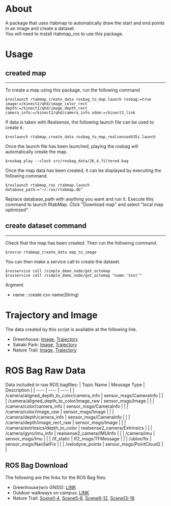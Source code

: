 # About

A package that uses rtabmap to automatically draw the start and end points in an image and create a dataset.  
You will need to install rtabmap_ros to use this package.

# Usage

## created map
---
To create a map using this package, run the following command

```code:bash
$roslaunch rtabmap_create_data rosbag_to_map.launch rosbag:=true image:=/kinect2/qhd/image_color_rect depth:=/kinect2/qhd/image_depth_rect camera_info:=/kinect2/qhd/camera_info odom:=/kinect2_link
```

If data is taken with Realsense, the following launch file can be used to create it.

```code:bash
$roslaunch rtabmap_create_data rosbag_to_map_realsensed435i.launch
```

Once the launch file has been launched, playing the rosbag will automatically create the map.

```code:bash
$rosbag play --clock src/rosbag_data/26_4_filtered.bag
```

Once the map data has been created, it can be displayed by executing the following command.

```terminal:map view
$roslaunch rtabmap_ros rtabmap.launch database_path:="~/.ros/rtabmap.db"
```

Replace database_path with anything you want and run it.
Execute this command to launch RtabMap. Click "Download map" and select "local map optimized".

## create dataset command
---
Check that the map has been created.
Then run the following command.

```terminal:execute create dataset
$rosrun rtabmap_create_data map_to_image
```

You can then make a service call to create the dataset.

```terminal:create data
$rosservice call /simple_demo_node/get_octomap
$rosservice call /simple_demo_node/get_octomap "name:'test'"
```

Argment

- name : create csv name(String)

# Trajectory and Image
The data created by this script is available at the following link.
- Greenhouse: [Image](https://drive.google.com/drive/folders/1xjS2oONh7PxueMgbGFnXnOKBGm2sh6ZU?usp=sharing), [Trajectory](https://drive.google.com/drive/folders/17ywwMsuWWHMNWafZQrvTAGVq4oe2ZseF?usp=sharing)
- Sakaki Park: [Image](https://drive.google.com/drive/folders/1r86VdlAFYoo2JnIbW15G_UQ6H2MAt2yx?usp=sharing), [Trajectory](https://drive.google.com/drive/folders/1KBcuvrlyDnOzq-mb_UB8wOSmx1zKtmCL?usp=sharing)
- Nature Trail: [Image](https://drive.google.com/drive/folders/15rbCDSwCrZfFvDKyYNDqzUDZ8Ka230K1?usp=sharing), [Trajectory](https://drive.google.com/drive/folders/1eDfGuTIOxAVseU5C7nzBpRBjZNfr0CJm?usp=sharing)

# ROS Bag Raw Data
Data included in raw ROS bagfiles:
| Topic Name | Message Type | Description |
| ---- | ---- | ---- |
| /camera/aligned_depth_to_color/camera_info | sensor_msgs/CameraInfo | |
| /camera/aligned_depth_to_color/image_raw | sensor_msgs/Image | |
| /camera/color/camera_info | sensor_msgs/CameraInfo | |
| /camera/color/image_raw | sensor_msgs/Image | |
| /camera/depth/camera_info | sensor_msgs/CameraInfo | |
| /camera/depth/image_rect_raw | sensor_msgs/Image | |
| /camera/extrinsics/depth_to_color | realsense2_camera/Extrinsics | |
| /camera/gyro/imu_info | realsense2_camera/IMUInfo | |
| /camera/imu | sensor_msgs/Imu | |
| /tf_static | tf2_msgs/TFMessage | |
| /ublox/fix | sensor_msgs/NavSatFix | |
| /velodyne_points | sensor_msgs/PointCloud2 | |

## ROS Bag Download
The following are the links for the ROS Bag files.
- Greenhouse(w/o GNSS): [LINK](https://drive.google.com/drive/folders/11z2fR-tdS2LTLQ7sVV_8QxDRo-XrNlK1?usp=drive_link)
- Outdoor walkways on campus: [LINK](https://drive.google.com/drive/folders/16aOzXaX3CCX9drnYVY8J4Pu-ovgsHn2R?usp=drive_link)
- Nature Trail: [Scene1-4](https://drive.google.com/drive/folders/1gWCEeUI05r3FNMN8ulX8S7LYm3LC-RAb?usp=sharing), [Scene5-8](https://drive.google.com/drive/folders/1QZnQl6IZU9FYfL6_Mjj664fkJw4WEjzd?usp=drive_link), [Scene9-12](https://drive.google.com/drive/folders/1q2m0HaGGOgZMB15ceJB5kXypd5kvtxIG?usp=drive_link), [Scene13-16](https://drive.google.com/drive/folders/183sQTOaI1PWonWXeDKUbcbaRW2QZ34u4?usp=drive_link)
